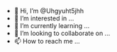 - 👋 Hi, I’m @Uhgyuht5jhh
- 👀 I’m interested in ...
- 🌱 I’m currently learning ...
- 💞️ I’m looking to collaborate on ...
- 📫 How to reach me ...

<!---
Uhgyuht5jhh/Uhgyuht5jhh is a ✨ special ✨ repository because its `README.md` (this file) appears on your GitHub profile.
You can click the Preview link to take a look at your changes.
--->
